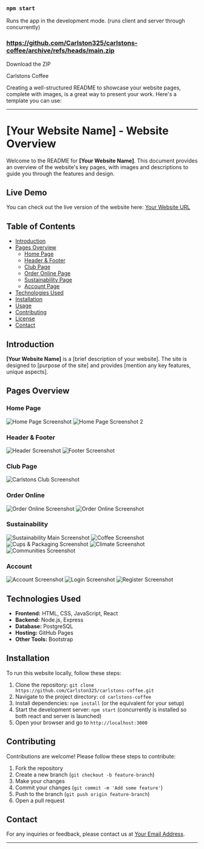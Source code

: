### `npm start`

Runs the app in the development mode. (runs client and server through concurrently)

### https://github.com/Carlston325/carlstons-coffee/archive/refs/heads/main.zip

Download the ZIP

Carlstons Coffee

Creating a well-structured README to showcase your website pages, complete with images, is a great way to present your work. Here's a template you can use:

---

# [Your Website Name] - Website Overview

Welcome to the README for **[Your Website Name]**. This document provides an overview of the website's key pages, with images and descriptions to guide you through the features and design.

## Live Demo

You can check out the live version of the website here: [Your Website URL](#)

## Table of Contents

- [Introduction](#introduction)
- [Pages Overview](#pages-overview)
  - [Home Page](#home-page)
  - [Header & Footer](#header--footer)
  - [Club Page](#club-page)
  - [Order Online Page](#order-online)
  - [Sustainability Page](#sustainability)
  - [Account Page](#account)
- [Technologies Used](#technologies-used)
- [Installation](#installation)
- [Usage](#usage)
- [Contributing](#contributing)
- [License](#license)
- [Contact](#contact)

## Introduction

**[Your Website Name]** is a [brief description of your website]. The site is designed to [purpose of the site] and provides [mention any key features, unique aspects].

## Pages Overview

### Home Page

![Home Page Screenshot](./images/Homepage.jpg)
![Home Page Screenshot 2](./images/Homepage_2.png)

### Header & Footer

![Header Screenshot](./images/Header.png)
![Footer Screenshot](./images/Footer.png)

### Club Page

![Carlstons Club Screenshot](./images/Carlstons%20Club.png)

### Order Online

![Order Online Screenshot](./images/Delivery.png)
![Order Online Screenshot](./images/Click_n_Collect.png)

### Sustainability

![Sustainability Main Screenshot](./images/Sustainability.png)
![Coffee Screenshot](./images/Coffee.png)
![Cups & Packaging Screenshot](./images/Cups_n_Packaging.png)
![Climate Screenshot](./images/Climate.png)
![Communities Screenshot](./images/Communities.png)

### Account

![Account Screenshot](./images/Account.png)
![Login Screenshot](./images/Login.png)
![Register Screenshot](./images/Register.png)

## Technologies Used

- **Frontend:** HTML, CSS, JavaScript, React
- **Backend:** Node.js, Express
- **Database:** PostgreSQL
- **Hosting:** GitHub Pages
- **Other Tools:** Bootstrap

## Installation

To run this website locally, follow these steps:

1. Clone the repository: `git clone https://github.com/Carlston325/carlstons-coffee.git`
2. Navigate to the project directory: `cd carlstons-coffee`
3. Install dependencies: `npm install` (or the equivalent for your setup)
4. Start the development server: `npm start` (concurrently is installed so both react and server is launched)
5. Open your browser and go to `http://localhost:3000`

## Contributing

Contributions are welcome! Please follow these steps to contribute:

1. Fork the repository
2. Create a new branch (`git checkout -b feature-branch`)
3. Make your changes
4. Commit your changes (`git commit -m 'Add some feature'`)
5. Push to the branch (`git push origin feature-branch`)
6. Open a pull request

## Contact

For any inquiries or feedback, please contact us at [Your Email Address](mailto:crebel325@gmail.com).

---
